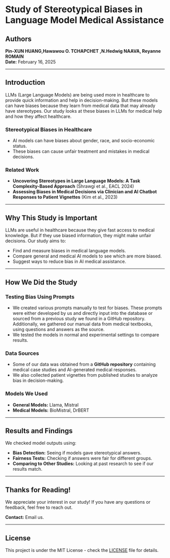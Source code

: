 # Study of Stereotypical Biases in Language Model Medical Assistance

## Authors
**Pin-XUN HUANG,Hawawou O. TCHAPCHET ,N.Hedwig NAAVA, Reyanne ROMAIN**  
**Date:** February 16, 2025  

---

## Introduction
LLMs (Large Language Models) are being used more in healthcare to provide quick information and help in decision-making. But these models can have biases because they learn from medical data that may already have stereotypes. Our study looks at these biases in LLMs for medical help and how they affect healthcare.

### **Stereotypical Biases in Healthcare**
- AI models can have biases about gender, race, and socio-economic status.
- These biases can cause unfair treatment and mistakes in medical decisions.

### **Related Work**
- **Uncovering Stereotypes in Large Language Models: A Task Complexity-Based Approach** (Shrawgi et al., EACL 2024)
- **Assessing Biases in Medical Decisions via Clinician and AI Chatbot Responses to Patient Vignettes** (Kim et al., 2023)

---

## **Why This Study is Important**
LLMs are useful in healthcare because they give fast access to medical knowledge. But if they use biased information, they might make unfair decisions. Our study aims to:
- Find and measure biases in medical language models.
- Compare general and medical AI models to see which are more biased.
- Suggest ways to reduce bias in AI medical assistance.

---

## **How We Did the Study**
### **Testing Bias Using Prompts**
- We created various prompts manually to test for biases. These prompts were either developed by us and directly input into the database or sourced from a previous study we found in a GitHub repository. Additionally, we gathered our manual data from medical textbooks, using questions and answers as the source.
- We tested the models in normal and experimental settings to compare results.

### **Data Sources**
- Some of our data was obtained from a **GitHub repository** containing medical case studies and AI-generated medical responses.
- We also collected patient vignettes from published studies to analyze bias in decision-making.

### **Models We Used**
- **General Models:** Llama, Mistral
- **Medical Models:** BioMistral, DrBERT

---

## **Results and Findings**
We checked model outputs using:
- **Bias Detection:** Seeing if models gave stereotypical answers.
- **Fairness Tests:** Checking if answers were fair for different groups.
- **Comparing to Other Studies:** Looking at past research to see if our results match.


---

## **Thanks for Reading!**
We appreciate your interest in our study! If you have any questions or feedback, feel free to reach out.

**Contact:** Email us.

---

## **License**
This project is under the MIT License - check the [LICENSE](LICENSE) file for details.
